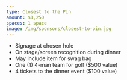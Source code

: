 ```yaml
---
type: Closest to the Pin
amount: $1,250
spaces: 1 space
image: /img/sponsors/closest-to-pin.jpg
---
```


* Signage at chosen hole
* On stage/screen recognition during dinner
* May include item for swag bag
* One (1) 4-man team for golf ($500 value)
* 4 tickets to the dinner event ($100 value)
